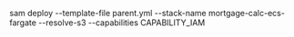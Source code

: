 sam deploy --template-file parent.yml --stack-name mortgage-calc-ecs-fargate --resolve-s3 --capabilities CAPABILITY_IAM